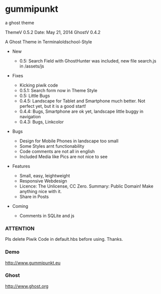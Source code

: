 gummipunkt
==========

a ghost theme

ThemeV 0.5.2
Date: May 21, 2014
GhostV 0.4.2

A Ghost Theme in Terminaloldschool-Style

* New
    * 0.5: Search Field with GhostHunter was included, new file search.js in /assets/js

* Fixes
    * Kicking piwik code
    * 0.5.1: Search form now in Theme Style
    * 0.5: Little Bugs
    * 0.4.5: Landscape for Tablet and Smartphone much better. Not perfect yet, but it is a good start!
    * 0.4.4: Bugs, Smartphone are ok yet, landscape little buggy in navigation
    * 0.4.3: Bugs, Linkcolor

* Bugs
    * Design for Mobile Phones in landscape too small
    * Some Styles arnt functionability
    * Code comments are not all in english
    * Included Media like Pics are not nice to see

* Features
    * Small, easy, leightweight
    * Responsive Webdesign
    * Licence: The Unlicense, CC Zero. Summary: Public Domain! Make anything nice with it.
    * Share in Posts

* Coming
    * Comments in SQLite and js


### ATTENTION
Pls delete Piwik Code in default.hbs before using. Thanks.

### Demo
http://www.gummipunkt.eu

### Ghost
http://www.ghost.org